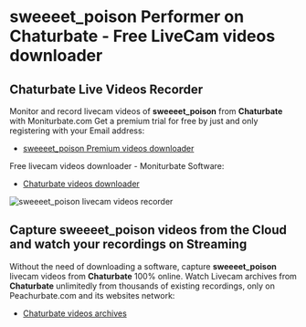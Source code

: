 # sweeeet_poison Performer on Chaturbate - Free LiveCam videos downloader

## Chaturbate Live Videos Recorder

Monitor and record livecam videos of **sweeeet_poison** from **Chaturbate** with Moniturbate.com
Get a premium trial for free by just and only registering with your Email address:
* [sweeeet_poison Premium videos downloader](https://moniturbate.com/request-demo-licence-key.html)

Free livecam videos downloader - Moniturbate Software:
* [Chaturbate videos downloader](https://moniturbate.com/moniturbate-download-software.html)

![sweeeet_poison livecam videos recorder](https://peachurnet.com/templates/moniturbate-software.png)


## Capture sweeeet_poison videos from the Cloud and watch your recordings on Streaming

Without the need of downloading a software, capture **sweeeet_poison** livecam videos from **Chaturbate** 100% online.
Watch Livecam archives from **Chaturbate** unlimitedly from thousands of existing recordings, only on Peachurbate.com and its websites network:
* [Chaturbate videos archives](https://peachurnet.com/)